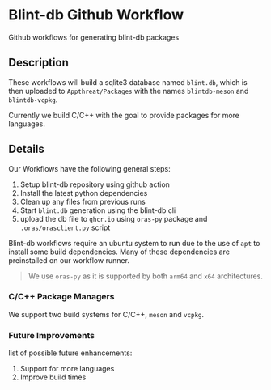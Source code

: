 # Blint-db Github Workflow

Github workflows for generating blint-db packages

## Description

These workflows will build a sqlite3 database named `blint.db`, which is then uploaded to `Appthreat/Packages` with the names `blintdb-meson` and `blintdb-vcpkg`.

Currently we build C/C++ with the goal to provide packages for more languages.

## Details

Our Workflows have the following general steps:

1. Setup blint-db repository using github action  
2. Install the latest python dependencies  
3. Clean up any files from previous runs  
4. Start `blint.db` generation using the blint-db cli
5. upload the db file to `ghcr.io` using `oras-py` package and `.oras/orasclient.py` script  

Blint-db workflows require an ubuntu system to run due to the use of `apt` to install some build dependencies.
Many of these dependencies are preinstalled on our workflow runner.

> We use `oras-py` as it is supported by both `arm64` and `x64` architectures.

### C/C++ Package Managers

We support two build systems for C/C++, `meson` and `vcpkg`.

### Future Improvements

list of possible future enhancements:

1. Support for more languages  
2. Improve build times  
